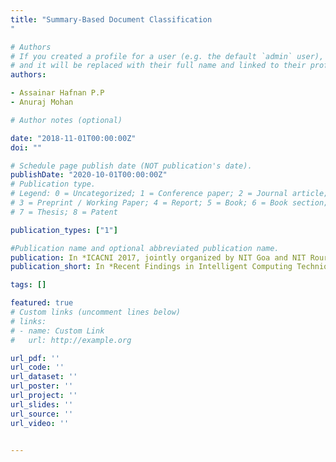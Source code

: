 ```yaml
---
title: "Summary-Based Document Classification
"

# Authors
# If you created a profile for a user (e.g. the default `admin` user), write the username (folder name) here 
# and it will be replaced with their full name and linked to their profile.
authors:

- Assainar Hafnan P.P
- Anuraj Mohan

# Author notes (optional)

date: "2018-11-01T00:00:00Z"
doi: ""

# Schedule page publish date (NOT publication's date).
publishDate: "2020-10-01T00:00:00Z"
# Publication type.
# Legend: 0 = Uncategorized; 1 = Conference paper; 2 = Journal article;
# 3 = Preprint / Working Paper; 4 = Report; 5 = Book; 6 = Book section;
# 7 = Thesis; 8 = Patent

publication_types: ["1"]

#Publication name and optional abbreviated publication name.
publication: In *ICACNI 2017, jointly organized by NIT Goa and NIT Rourkela, India*
publication_short: In *Recent Findings in Intelligent Computing Techniques, Advances in Intelligent Systems and Computing(AISC), Springer*

tags: []

featured: true
# Custom links (uncomment lines below)
# links:
# - name: Custom Link
#   url: http://example.org

url_pdf: ''
url_code: ''
url_dataset: ''
url_poster: ''
url_project: ''
url_slides: ''
url_source: ''
url_video: ''


---
```



